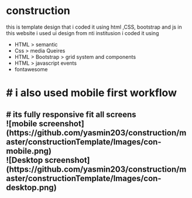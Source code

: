 # construction
this is template design  that i coded it  using html ,CSS, bootstrap and js 
in this website i used ui design from nti institusion 
i coded it using 
<ul>
  <li>HTML > semantic </li>
    <li>Css > media Queires </li>
  <li>HTML > Bootstrap > grid system and components  </li>
  <li>HTML > javascript events  </li>
    <li>fontawesome </li>

</ul>
 <h1> # i also used mobile first workflow 
  <br>
 <h2># its fully responsive fit all screens
   <br>
![mobile screenshot](https://github.com/yasmin203/construction/master/constructionTemplate/Images/con-mobile.png)
   <br>
![Desktop screenshot](https://github.com/yasmin203/construction/master/constructionTemplate/Images/con-desktop.png)
